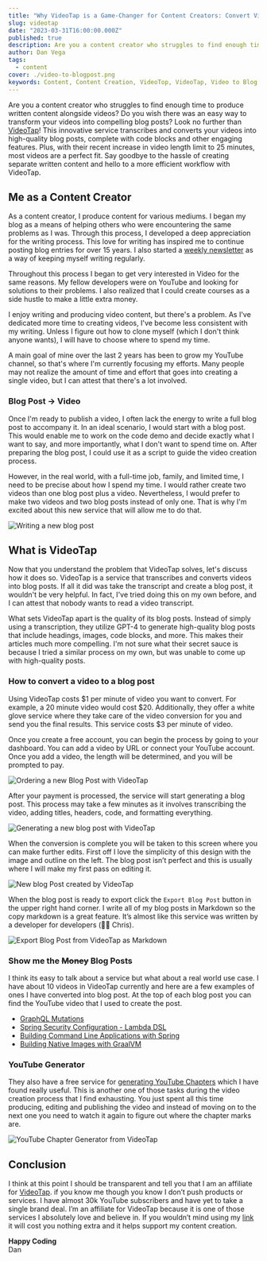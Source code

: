 ```yaml
---
title: "Why VideoTap is a Game-Changer for Content Creators: Convert Videos to Blog Posts in Minutes!"
slug: videotap
date: "2023-03-31T16:00:00.000Z"
published: true
description: Are you a content creator who struggles to find enough time to produce written content alongside videos? Do you wish there was an easy way to transform your videos into compelling blog posts? Look no further than VideoTap!
author: Dan Vega
tags:
  - content
cover: ./video-to-blogpost.png
keywords: Content, Content Creation, VideoTop, VideoTap, Video to Blog Post, GPT-4
---
```


Are you a content creator who struggles to find enough time to produce written content alongside videos? Do you wish there was an easy way to transform your videos into compelling blog posts? Look no further than [VideoTap](https://videotapit.com/?via=dan)! This innovative service transcribes and converts your videos into high-quality blog posts, complete with code blocks and other engaging features. Plus, with their recent increase in video length limit to 25 minutes, most videos are a perfect fit. Say goodbye to the hassle of creating separate written content and hello to a more efficient workflow with VideoTap.

## Me as a Content Creator

As a content creator, I produce content for various mediums. I began my blog as a means of helping others who were encountering the same problems as I was. Through this process, I developed a deep appreciation for the writing process. This love for writing has inspired me to continue posting blog entries for over 15 years. I also started a [weekly newsletter](https://www.danvega.dev/newsletter/) as a way of keeping myself writing regularly.

Throughout this process I began to get very interested in Video for the same reasons. My fellow developers were on YouTube and looking for solutions to their problems. I also realized that I could create courses as a side hustle to make a little extra money.

I enjoy writing and producing video content, but there's a problem. As I've dedicated more time to creating videos, I've become less consistent with my writing. Unless I figure out how to clone myself (which I don't think anyone wants), I will have to choose where to spend my time.

A main goal of mine over the last 2 years has been to grow my YouTube channel, so that's where I'm currently focusing my efforts. Many people may not realize the amount of time and effort that goes into creating a single video, but I can attest that there's a lot involved.

### Blog Post → Video

Once I'm ready to publish a video, I often lack the energy to write a full blog post to accompany it. In an ideal scenario, I would start with a blog post. This would enable me to work on the code demo and decide exactly what I want to say, and more importantly, what I don't want to spend time on. After preparing the blog post, I could use it as a script to guide the video creation process.

However, in the real world, with a full-time job, family, and limited time, I need to be precise about how I spend my time. I would rather create two videos than one blog post plus a video. Nevertheless, I would prefer to make two videos and two blog posts instead of only one. That is why I'm excited about this new service that will allow me to do that.

![Writing a new blog post](/images/blog/2023/03/31/photo-1504691342899-4d92b50853e1.jpeg)

## What is VideoTap

Now that you understand the problem that VideoTap solves, let's discuss how it does so. VideoTap is a service that transcribes and converts videos into blog posts. If all it did was take the transcript and create a blog post, it wouldn't be very helpful. In fact, I've tried doing this on my own before, and I can attest that nobody wants to read a video transcript.

What sets VideoTap apart is the quality of its blog posts. Instead of simply using a transcription, they utilize GPT-4 to generate high-quality blog posts that include headings, images, code blocks, and more. This makes their articles much more compelling. I'm not sure what their secret sauce is because I tried a similar process on my own, but was unable to come up with high-quality posts.

### How to convert a video to a blog post

Using VideoTap costs $1 per minute of video you want to convert. For example, a 20 minute video would cost $20. Additionally, they offer a white glove service where they take care of the video conversion for you and send you the final results. This service costs \$3 per minute of video.

Once you create a free account, you can begin the process by going to your dashboard. You can add a video by URL or connect your YouTube account. Once you add a video, the length will be determined, and you will be prompted to pay.

![Ordering a new Blog Post with VideoTap](/images/blog/2023/03/31/order-new-blog-posts.png)

After your payment is processed, the service will start generating a blog post. This process may take a few minutes as it involves transcribing the video, adding titles, headers, code, and formatting everything.

![Generating a new blog post with VideoTap](/images/blog/2023/03/31/generating-blog-post.png)

When the conversion is complete you will be taken to this screen where you can make further edits. First off I love the simplicity of this design with the image and outline on the left. The blog post isn’t perfect and this is usually where I will make my first pass on editing it.

![New blog Post created by VideoTap](/images/blog/2023/03/31/new-blog-post.png)

When the blog post is ready to export click the `Export Blog Post` button in the upper right hand corner. I write all of my blog posts in Markdown so the copy markdown is a great feature. It’s almost like this service was written by a developer for developers (👋🏻 Chris).

![Export Blog Post from VideoTap as Markdown](/images/blog/2023/03/31/export-blog-post.png)

### Show me the ~~Money~~ Blog Posts

I think its easy to talk about a service but what about a real world use case. I have about 10 videos in VideoTap currently and here are a few examples of ones I have converted into blog post. At the top of each blog post you can find the YouTube video that I used to create the post.

- [GraphQL Mutations](https://www.danvega.dev/blog/2023/03/20/graphql-mutations/)
- [Spring Security Configuration - Lambda DSL](https://www.danvega.dev/blog/2023/03/15/spring-security-lambda-dsl/)
- [Building Command Line Applications with Spring](https://www.danvega.dev/blog/2023/03/02/spring-shell-intro/)
- [Building Native Images with GraalVM](https://www.danvega.dev/blog/2023/02/03/native-images-graalvm/)

### YouTube Generator

They also have a free service for [generating YouTube Chapters](https://videotapit.com/youtube-chapters-generator?ref=dan) which I have found really useful. This is another one of those tasks during the video creation process that I find exhausting. You just spent all this time producing, editing and publishing the video and instead of moving on to the next one you need to watch it again to figure out where the chapter marks are.

![YouTube Chapter Generator from VideoTap](/images/blog/2023/03/31/youtube-chapter-generator.png)

## Conclusion

I think at this point I should be transparent and tell you that I am an affiliate for [VideoTap](https://videotapit.com/?via=dan). if you know me though you know I don’t push products or services. I have almost 30k YouTube subscribers and have yet to take a single brand deal. I’m an affiliate for VideoTap because it is one of those services I absolutely love and believe in. If you wouldn’t mind using my [link](https://videotapit.com/?via=dan) it will cost you nothing extra and it helps support my content creation.

<strong>Happy Coding</strong><br/>
Dan

